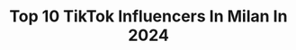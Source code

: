 ---
title: Top 10 TikTok Influencers In Milan In 2024
description: >-
  Find top TikTok influencers in Milan in 2024. Most popular hashtags: #perte #foryou #fyp #duetto.
platform: TikTok
hits: 252
text_top: Identify the top-rated TikTok influencers on inBeat.
text_bottom: Our platform holds 252 TikTok influencers like this in Milan, Italy for you to connect with.
profiles:
  - username: "sofiacrisafulli"
    fullname: >-
      sofiii😋
    bio: >-
      Milan/🇨🇴
    location: "Italy"
    followers: 801400
    engagement: 1938
    commentsToLikes: 0.005207
    id: cka6juu00wcla0i78xjvjugjj
    verified: false
    hashtags: "#vorreidirti, #44gradi, #esmiamor, #pesche"
  - username: "allegra_ferrari"
    fullname: >-
      allegra ferrari
    bio: >-
      Milan🇮🇹
    location: "Italy"
    followers: 151500
    engagement: 2103
    commentsToLikes: 0.005617
    id: ckb9id6o68lah0j237rosusx1
    verified: false
    hashtags: "#perte, #foryou, #love, #fyp"
  - username: "cla83mi"
    fullname: >-
      Cla83Mi
    bio: >-
      cerco di portare un pò di sorriso nel cuore delle persone - GPG - Milano
    location: "Italy"
    followers: 3164
    engagement: 1976
    commentsToLikes: 0.186351
    id: ck9nv0nc4pp330j78914e9104
    verified: false
    hashtags: "#risate, #buongiorno, #duetto, #cla83mi"
  - username: "federicofranzo"
    fullname: >-
      Franzo.xd
    bio: >-
      18, Milan
    location: "Italy"
    followers: 740400
    engagement: 1906
    commentsToLikes: 0.026338
    id: ckbkk0d08csvr0j23qr0e5w7s
    verified: false
    hashtags: "#neiperte, #foryou, #maestridelpov, #fyp"
  - username: "mr.saammy"
    fullname: >-
      Samu💧
    bio: >-
      Milan📍/ Reggio Calabria ❤️ 19 y.o Fr🏧🏳️‍🌈 170.000?🥺👉👈
    location: "Italy"
    followers: 166200
    engagement: 2131
    commentsToLikes: 0.031278
    id: ckai3f6qcjm0n0i780bcchn6g
    verified: false
    hashtags: "#mrsaammy, #comedy, #perte, #2021"
  - username: "mony_ebbasta90"
    fullname: >-
      Mony_ebbasta
    bio: >-
      ❤️ Milano ❤️ ❤️fitness ❤️ amo gli animali più di ogni altra cosa al mondo ❤️
    location: "Italy"
    followers: 6208
    engagement: 2269
    commentsToLikes: 0.178183
    id: ckbfak7nt21080j23c3m7yptt
    verified: false
    hashtags: "#halloween, #mony, #friends, #greenscreen"
  - username: "_samuelecaldera_"
    fullname: >-
      🌪️
    bio: >-
      Follow on Insta🙃👆 Road to -> 7500🔐 25-12-2002 📍Milan, Italy 🇮🇹
    location: "Italy"
    followers: 6131
    engagement: 2187
    commentsToLikes: 0.044720
    id: ck9rl6rsmwhwv0j78zdk2owuf
    verified: false
    hashtags: "#perte, #foryou"
  - username: "majnoxofficial"
    fullname: >-
      majnoxofficial
    bio: >-
      #teambiscuits 😊🍪 🇮🇹 italy,milan Road to 3000💘 Fanpage🙇🏼‍♀️👍🏻
    location: "Italy"
    followers: 2545
    engagement: 2268
    commentsToLikes: 0.042689
    id: ck83x2necnqw90j78ytsxxsig
    verified: false
    hashtags: "#siamoneiperte, #iamforyou, #like, #andiamoneiperte"
  - username: "s.alice_piangente_"
    fullname: >-
      🖤💜🤍
    bio: >-
      Milan,Italy | 1506🥂 Road to 20k🔜 CEO of Tiktokvalley🚀
    location: "Italy"
    followers: 16700
    engagement: 1958
    commentsToLikes: 0.028440
    id: ck9v7hhhy60140j78dbtggzot
    verified: false
    hashtags: "#perte, #lasolitasolfa, #fyp, #school"
  - username: "alessiocesarin"
    fullname: >-
      ALESSIO CESARIN
    bio: >-
      🇮🇹Italy🇮🇹 📍Milano 🎂24 giugno Seguitemi su Instagram : alessiocesarin
    location: "Italy"
    followers: 108700
    engagement: 1786
    commentsToLikes: 0.028367
    id: ckbq5o332s6iw0j23yxswzaco
    verified: false
    hashtags: "#italy, #tiktok, #foryou, #perte"
---